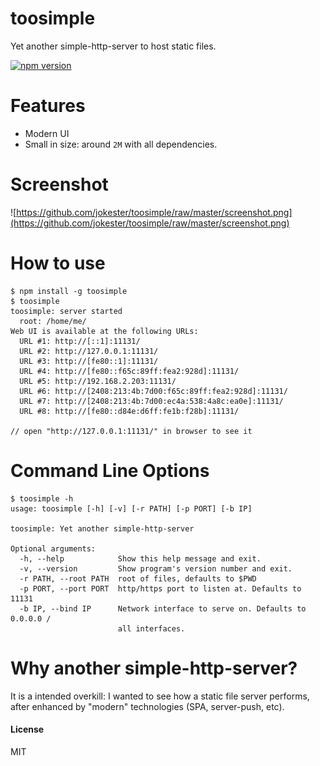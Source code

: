 # toosimple

<!-- TODO logo -->

Yet another simple-http-server to host static files.

[![npm version](https://badge.fury.io/js/toosimple.svg)](https://www.npmjs.com/package/toosimple)

# Features

- Modern UI
- Small in size: around `2M` with all dependencies.

# Screenshot

![https://github.com/jokester/toosimple/raw/master/screenshot.png](https://github.com/jokester/toosimple/raw/master/screenshot.png)

# How to use

```text
$ npm install -g toosimple
$ toosimple
toosimple: server started
  root: /home/me/
Web UI is available at the following URLs:
  URL #1: http://[::1]:11131/
  URL #2: http://127.0.0.1:11131/
  URL #3: http://[fe80::1]:11131/
  URL #4: http://[fe80::f65c:89ff:fea2:928d]:11131/
  URL #5: http://192.168.2.203:11131/
  URL #6: http://[2408:213:4b:7d00:f65c:89ff:fea2:928d]:11131/
  URL #7: http://[2408:213:4b:7d00:ec4a:538:4a8c:ea0e]:11131/
  URL #8: http://[fe80::d84e:d6ff:fe1b:f28b]:11131/

// open "http://127.0.0.1:11131/" in browser to see it
```

# Command Line Options

```
$ toosimple -h
usage: toosimple [-h] [-v] [-r PATH] [-p PORT] [-b IP]

toosimple: Yet another simple-http-server

Optional arguments:
  -h, --help            Show this help message and exit.
  -v, --version         Show program's version number and exit.
  -r PATH, --root PATH  root of files, defaults to $PWD
  -p PORT, --port PORT  http/https port to listen at. Defaults to 11131
  -b IP, --bind IP      Network interface to serve on. Defaults to 0.0.0.0 /
                        all interfaces.
```

# Why another simple-http-server?

It is a intended overkill: I wanted to see how a static file server performs,
after enhanced by "modern" technologies (SPA, server-push, etc).

#### License

MIT
